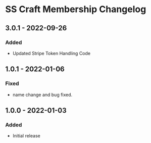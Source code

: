 # SS Craft Membership Changelog

## 3.0.1 - 2022-09-26
### Added
- Updated Stripe Token Handling Code

## 1.0.1 - 2022-01-06
### Fixed
- name change and bug fixed.

## 1.0.0 - 2022-01-03
### Added
- Initial release
